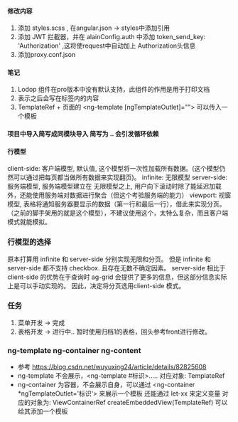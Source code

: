 #### 修改内容
1. 添加 styles.scss , 在angular.json -> styles中添加引用
2. 添加 JWT 拦截器，并在 alainConfig.auth 中添加 token_send_key: 'Authorization' ,这将使request中自动加上 Authorization头信息
3. 添加proxy.conf.json




#### 笔记
1. Lodop 组件在pro版本中没有默认支持，此组件的作用是用于打印文档
2. <ng-content></ng-content> 表示之后会写在标签内的内容
3. TemplateRef<void> + 页面的 <ng-template [ngTemplateOutlet]=""></ng-template> 可以传入一个模板


#### 项目中导入简写成同模块导入 简写为 .. 会引发循环依赖

#### 行模型
client-side: 客户端模型, 默认值, 这个模型将一次性加载所有数据。(这个模型仍然可以通过把每页都当做所有数据来实现翻页)。
infinite: 无限模型 
server-side: 服务端模型, 服务端模型建立在 无限模型之上, 用户向下滚动时除了能延迟加载外，还能使用服务端对数据进行聚合（但这个考验服务端的能力） 
viewport: 视窗模型, 表格将通知服务器要显示的数据（第一行和最后一行），借此来实现分页。 （之前的脚手架用的就是这个模型），不建议使用这个，太特么复杂，而且客户端模式就能模拟。

### 行模型的选择
原本打算用 infinite 和 server-side 分别实现无限和分页。 但是 infinite 和 server-side 都不支持 checkbox. 且存在无数不确定因素。
server-side 相比于 client-side 的优势在于查询时 ag-grid 会提供了更多的信息，但这部分信息实际上是可以手动实现的。
因此，决定将分页选用client-side 模式。

### 任务
1. 菜单开发 -> 完成
2. 表格开发 -> 进行中..  暂时使用归档1的表格，回头参考front进行修改。

### ng-template ng-container ng-content 
* 参考  https://blog.csdn.net/wuyuxing24/article/details/82825608
* ng-template 不会展示，<ng-template #标识>.....</ng-template>
    对应对象: TemplateRef<any>
* ng-container 为容器，不会展示自身，可以通过 <ng-container *ngTemplateOutlet='标识'></ng-container> 来展示一个模板
    还能通过 let-xx 来定义变量
    对应的对象为: ViewContainerRef
    createEmbeddedView(TemplateRef) 可以给其添加一个模板
